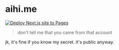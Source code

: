 # aihi.me
[![Deploy Next.js site to Pages](https://github.com/yoshikazuuu/aihime/actions/workflows/nextjs.yml/badge.svg)](https://github.com/yoshikazuuu/aihime/actions/workflows/nextjs.yml)
> don't tell me that you came from that account


jk, it's fine if you know my secret. it's public anyway.
